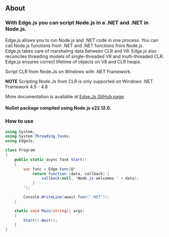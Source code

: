 ## About

### With Edge.js you can script Node.js in a .NET and .NET in Node.js.  

Edge.js allows you to run Node.js and .NET code in one process. You can call Node.js functions from .NET and .NET functions from Node.js.  
Edge.js takes care of marshaling data between CLR and V8. Edge.js also reconciles threading models of single-threaded V8 and multi-threaded CLR. Edge.js ensures correct lifetime of objects on V8 and CLR heaps.  

Script CLR from Node.Js on Windows with .NET Framework.

**NOTE** Scripting Node.Js from CLR is only supported on Windows .NET Framework 4.5 - 4.8

More documentation is available at [Edge.Js GitHub page](https://github.com/agracio/edge-js).

#### NuGet package compiled using Node.js v22.12.0. 

### How to use

```cs
using System;
using System.Threading.Tasks;
using EdgeJs;

class Program
{
    public static async Task Start()
    {
        var func = Edge.Func(@"
            return function (data, callback) {
                callback(null, 'Node.js welcomes ' + data);
            }
        ");

        Console.WriteLine(await func(".NET"));
    }

    static void Main(string[] args)
    {
        Start().Wait();
    }
}

```